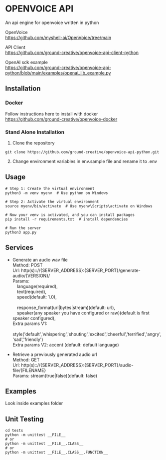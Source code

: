 # OPENVOICE API

An api engine for openvoice written in python

OpenVoice<br />
https://github.com/myshell-ai/OpenVoice/tree/main

API Client<br />
https://github.com/ground-creative/openvoice-api-client-python

OpenAI sdk example<br />
https://github.com/ground-creative/openvoice-api-python/blob/main/examples/openai_lib_example.py

## Installation

### Docker

Follow instructions here to install with docker<br /> 
https://github.com/ground-creative/openvoice-docker

### Stand Alone Installation

1) Clone the repository
```
git clone https://github.com/ground-creative/openvoice-api-python.git
```

2) Change environment variables in env.sample file and rename it to .env

## Usage

```
# Step 1: Create the virtual environment
python3 -m venv myenv  # Use python on Windows

# Step 2: Activate the virtual environment
source myenv/bin/activate  # Use myenv\Scripts\activate on Windows

# Now your venv is activated, and you can install packages
pip install -r requirements.txt  # install dependencies

# Run the server
python3 app.py
```

## Services
- Generate an audio wav file<br />
Method: POST<br />
Url: http(s):://{SERVER_ADDRESS}:{SERVER_PORT}/generate-audio/{VERSION}/<br />
Params:<br />
&emsp;language(required),<br />
&emsp;text(required),<br />
&emsp;speed(default: 1.0),<br />  
&emsp;response_format(url|bytes|stream)(default: url),<br /> 
&emsp;speaker(any speaker you have configured or raw)(default is first speaker configured),<br />
Extra params V1:<br /> 
&emsp;style('default','whispering','shouting','excited','cheerful','terrified','angry','sad','friendly')<br />
Extra params V2: accent (default: default language)<br />

- Retrieve a previously generated audio url<br />
Method: GET<br />
Url: http(s):://{SERVER_ADDRESS}:{SERVER_PORT}/audio-file/{FILENAME}<br />
Params: stream(true|false)(default: false)

## Examples

Look inside examples folder

## Unit Testing

```
cd tests
python -m unittest __FILE__
# or
python -m unittest __FILE__.CLASS__
# or
python -m unittest __FILE__.CLASS__.FUNCTION__
```
